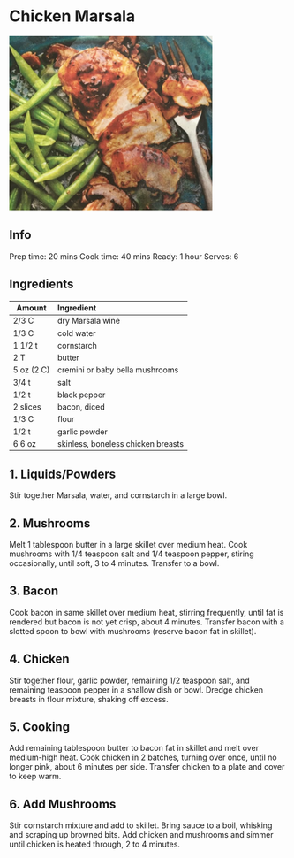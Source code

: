 # Chicken Marsala

![Chicken Marsala](https://github.com/CodingPenguin1/Recipes/blob/main/chicken_marsala.png)

## Info

Prep time: 20 mins
Cook time: 40 mins
Ready: 1 hour
Serves: 6

## Ingredients

| Amount     | Ingredient                         |
| ---------- | :--------------------------------- |
| 2/3 C      | dry Marsala wine                   |
| 1/3 C      | cold water                         |
| 1 1/2 t    | cornstarch                         |
| 2 T        | butter                             |
| 5 oz (2 C) | cremini or baby bella mushrooms    |
| 3/4 t      | salt                               |
| 1/2 t      | black pepper                       |
| 2 slices   | bacon, diced                       |
| 1/3 C      | flour                              |
| 1/2 t      | garlic powder                      |
| 6 6 oz     | skinless, boneless chicken breasts |

## 1. Liquids/Powders

Stir together Marsala, water, and cornstarch in a large bowl.

## 2. Mushrooms

Melt 1 tablespoon butter in a large skillet over medium heat. Cook mushrooms with 1/4 teaspoon salt and 1/4 teaspoon pepper, stiring occasionally, until soft, 3 to 4 minutes. Transfer to a bowl.

## 3. Bacon

Cook bacon in same skillet over medium heat, stirring frequently, until fat is rendered but bacon is not yet crisp, about 4 minutes. Transfer bacon with a slotted spoon to bowl with mushrooms (reserve bacon fat in skillet).

## 4. Chicken

Stir together flour, garlic powder, remaining 1/2 teaspoon salt, and remaining teaspoon pepper in a shallow dish or bowl. Dredge chicken breasts in flour mixture, shaking off excess.

## 5. Cooking

Add remaining tablespoon butter to bacon fat in skillet and melt over medium-high heat. Cook chicken in 2 batches, turning over once, until no longer pink, about 6 minutes per side. Transfer chicken to a plate and cover to keep warm.

## 6. Add Mushrooms

Stir cornstarch mixture and add to skillet. Bring sauce to a boil, whisking and scraping up browned bits. Add chicken and mushrooms and simmer until chicken is heated through, 2 to 4 minutes.
